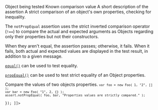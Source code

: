 <?xml version="1.0"?>
<?xml-stylesheet type="text/xsl" href="../entries2html.xsl" ?>
<entry type="method" name="notPropEqual">
	<title>notPropEqual()</title>
	<signature>
		<argument name="actual" type="Object">
			<desc>Object being tested</desc>
		</argument>
		<argument name="expected" type="Object">
			<desc>Known comparison value</desc>
		</argument>
		<argument name="message" type="String" optional="true">
			<desc>A short description of the assertion</desc>
		</argument>
	</signature>
	<desc>
		A strict comparison of an object's own properties, checking for inequality.
	</desc>
	<longdesc>
		<p>The <code>notPropEqual</code> assertion uses the strict inverted comparison operator (<code>!==</code>) to compare the actual and expected arguments as Objects regarding only their properties but not their constructors.</p>
		<p>When they aren't equal, the assertion passes; otherwise, it fails. When it fails, both actual and expected values are displayed in the test result, in addition to a given message.</p>
		<p><a href="/equal/"><code>equal()</code></a> can be used to test equality.</p>
		<p><a href="/propEqual/"><code>propEqual()</code></a> can be used to test strict equality of an Object properties.</p>
	</longdesc>
	<example>
		<desc>Compare the values of two objects properties.</desc>
<code><![CDATA[
QUnit.test( "notPropEqual test", function( assert ) {
	function Foo( x, y, z ) {
		this.x = x;
		this.y = y;
		this.z = z;
	}
	Foo.prototype.doA = function () {};
	Foo.prototype.doB = function () {};
	Foo.prototype.bar = 'prototype';

    var foo = new Foo( 1, "2", [] );
    var bar = new Foo( "1", 2, {} );
	assert.notPropEqual( foo, bar, "Properties values are strictly compared." );
});
]]></code>
	</example>
	<category slug="assert"/>
</entry>